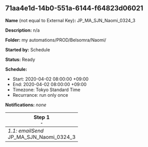 ## 71aa4e1d-14b0-551a-6144-f64823d06021

**Name** (not equal to External Key)**:** JP_MA_SJN_Naomi_0324_3

**Description:** n/a

**Folder:** my automations/PROD/Belsomra/Naomi/

**Started by:** Schedule

**Status:** Ready

**Schedule:**

* Start: 2020-04-02 08:00:00 +09:00
* End: 2020-04-02 08:00:00 +09:00
* Timezone: Tokyo Standard Time
* Recurrance: run only once

**Notifications:** _none_


| Step 1<br>_<small>-</small>_ |
| --- |
| _1.1: emailSend_<br>JP_MA_SJN_Naomi_0324_3 |
